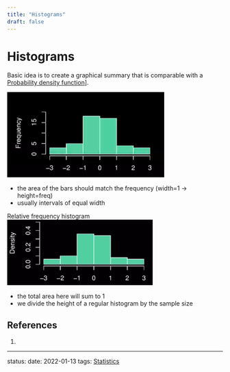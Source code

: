 ```yaml
---
title: "Histograms"
draft: false
---
```

# Histograms

Basic idea is to create a graphical summary that is comparable with a [Probability density function](Probability%20density%20function.md)].

![](Pasted%20image%2020220113101551.png)
- the area of the bars should match the frequency (width=1 -> height=freq)
- usually intervals of equal width

Relative frequency histogram
![](Pasted%20image%2020220113101902.png)
- the total area here will sum to 1
- we divide the height of a regular histogram by the sample size
## References
1. 

---
status:
date: 2022-01-13
tags: [Statistics](Statistics)